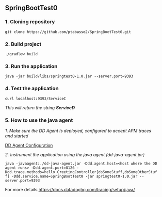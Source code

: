 ## SpringBootTest0

### 1. Cloning repository
`git clone https://github.com/ptabasso2/SpringBootTest0.git`

### 2. Build project
`./gradlew build`

### 3. Run the application
`java -jar build/libs/springtest0-1.0.jar --server.port=9393`

### 4. Test the application
`curl localhost:9393/ServiceC`

*This will return the string **ServiceD***

### 5. How to use the java agent

*1. Make sure the DD Agent is deployed, configured to accept APM traces and started*

[DD Agent Configuration](https://docs.datadoghq.com/tracing/send_traces/)

*2. Instrument the application using the java agent (dd-java-agent.jar)*

`java -javaagent:./dd-java-agent.jar -Ddd.agent.host=<host where the DD agent runs> -Ddd.agent.port=8126 -Ddd.trace.methods=hello.GreetingController[doSomeStuff,doSomeOtherStuff] -Ddd.service.name=SpringBootTest0 -jar springtest0-1.0.jar --server.port=9393`
  
For more details https://docs.datadoghq.com/tracing/setup/java/

